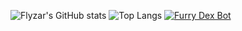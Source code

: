 ![Flyzar's GitHub stats](https://github-readme-stats.vercel.app/api?username=flyzar73&show_icons=true&theme=radical&locale=fr) ![Top Langs](https://github-readme-stats.vercel.app/api/top-langs/?username=flyzar73&layout=donut&theme=radical)
[![Furry Dex Bot](https://github-readme-stats.vercel.app/api/pin/?username=flyzar73&repo=FurriesDex)](https://github.com/flyzar73/FurriesDex)
